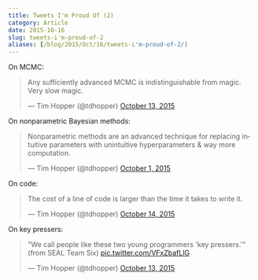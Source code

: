 ```yaml
---
title: Tweets I'm Proud Of (2)
category: Article
date: 2015-10-16
slug: tweets-i'm-proud-of-2
aliases: [/blog/2015/Oct/16/tweets-i'm-proud-of-2/]
---
```


On MCMC:

<blockquote class="twitter-tweet" lang="en"><p lang="en" dir="ltr">Any sufficiently advanced MCMC is indistinguishable from magic. &#10;&#10;Very slow magic.</p>&mdash; Tim Hopper (@tdhopper) <a href="https://twitter.com/tdhopper/status/654023792667291648">October 13, 2015</a></blockquote>
<script async src="//platform.twitter.com/widgets.js" charset="utf-8"></script>

On nonparametric Bayesian methods:

<blockquote class="twitter-tweet" lang="en"><p lang="en" dir="ltr">Nonparametric methods are an advanced technique for replacing intuitive parameters with unintuitive hyperparameters &amp; way more computation.</p>&mdash; Tim Hopper (@tdhopper) <a href="https://twitter.com/tdhopper/status/649679350510424064">October 1, 2015</a></blockquote>
<script async src="//platform.twitter.com/widgets.js" charset="utf-8"></script>

On code:

<blockquote class="twitter-tweet" lang="en"><p lang="en" dir="ltr">The cost of a line of code is larger than the time it takes to write it.</p>&mdash; Tim Hopper (@tdhopper) <a href="https://twitter.com/tdhopper/status/654386934672924673">October 14, 2015</a></blockquote>
<script async src="//platform.twitter.com/widgets.js" charset="utf-8"></script>

On key pressers:

<blockquote class="twitter-tweet" lang="en"><p lang="en" dir="ltr">&quot;We call people like these two young programmers &#39;key pressers.&#39;&quot;&#10;&#10;(from SEAL Team Six) <a href="http://t.co/VFxZbafLlG">pic.twitter.com/VFxZbafLlG</a></p>&mdash; Tim Hopper (@tdhopper) <a href="https://twitter.com/tdhopper/status/653902530406187008">October 13, 2015</a></blockquote>
<script async src="//platform.twitter.com/widgets.js" charset="utf-8"></script>
